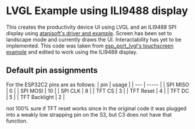 # LVGL Example using ILI9488 display

This creates the productivity device UI using LVGL and an ILI9488 SPI display using [atanisoft's driver and example](https://components.espressif.com/components/atanisoft/esp_lcd_ili9488/versions/1.0.11). Screen has been set to landscape mode and currently draws the UI. Interactability has yet to be implemented. This code was taken from [esp_port_lvgl's touchscreen example](https://github.com/espressif/esp-bsp/tree/76cc90336b34955fc76b510557b837e963b6a9e9/components/esp_lvgl_port/examples/touchscreen) and edited to work using the ILI9488 display.
## Default pin assignments

For the ESP32C2 pins are as follows:
| pin | usage |
| --- | ----- |
| SPI MISO | 0 |
| SPI MOSI | 10 |
| SPI CLK | 8 |
| TFT CS | 3 |
| TFT Reset | 4 |
| TFT DC | 5 |
| TFT Backlight | 2 |

not 100% sure if TFT reset works since in the original code it was plugged into a weakly low strapping pin on the S3, but C3 does not have that function.
